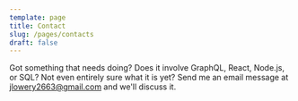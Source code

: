 ```yaml
---
template: page
title: Contact
slug: /pages/contacts
draft: false
---
```

Got something that needs doing?  Does it involve GraphQL, React, Node.js, or SQL? Not even entirely sure what it is yet?  Send me an email message at jlowery2663@gmail.com and we'll discuss it.
